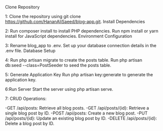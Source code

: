 Clone Repository

1: Clone the repository using git clone https://github.com/HananAliSaeed/blog-app.git.
Install Dependencies

2: Run composer install to install PHP dependencies.
Run npm install or yarn install for JavaScript dependencies.
Environment Configuration

3: Rename blog_app to .env.
Set up your database connection details in the .env file.
Database Setup

4: Run php artisan migrate to create the posts table.
Run php artisan db:seed --class=PostSeeder to seed the posts table.

5: Generate Application Key
Run php artisan key:generate to generate the application key.

6:Run Server
Start the server using php artisan serve.

7: CRUD Operations:

-GET /api/posts: Retrieve all blog posts.
-GET /api/posts/{id}: Retrieve a single blog post by ID.
-POST /api/posts: Create a new blog post.
-PUT /api/posts/{id}: Update an existing blog post by ID.
-DELETE /api/posts/{id}: Delete a blog post by ID.

